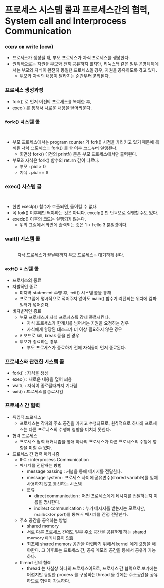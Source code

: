 # 프로세스 시스템 콜과 프로세스간의 협력, System call and Interprocess Communication

### copy on write (cow)

* 프로세스가 생성될 때, 부모 프로세스가 자식 프로세스를 생성한다.
* 원칙적으로는 자원을 부모와 전혀 공유하지 않지만, 리눅스와 같은 일부 운영체제에서는 부모와 자식이 완전히 동일한 프로세스일 경우, 자원을 공유하도록 하고 있다.
  * 부모와 자식의 내용이 달라지는 순간부터 분리된다.

### 프로세스 생성과정

* fork() 로 먼저 이전의 프로세스를 복제한 후,
* exec() 를 통해서 새로운 내용을 덮어씌운다.

### fork() 시스템 콜

<figure><img src="../../.gitbook/assets/image (12) (2) (1).png" alt=""><figcaption></figcaption></figure>

<figure><img src="../../.gitbook/assets/image (19) (1) (1).png" alt=""><figcaption></figcaption></figure>

* 부모 프로세스에서는 program counter 가 fork() 시점을 가리키고 있기 때문에 복제된 자식 프로세스는 fork() 를 한 이후 코드부터 실행된다.
  * 화면상 fork() 이전의 printf() 문은 부모 프로세스에서만 출력된다.
* 부모와 자식은 fork() 함수의 return 값이 다르다.
  * 부모 : pid > 0
  * 자식 : pid == 0

### exec() 시스템 콜

<figure><img src="../../.gitbook/assets/image (3) (2) (1) (1).png" alt=""><figcaption></figcaption></figure>

<figure><img src="../../.gitbook/assets/image (17) (1) (1).png" alt=""><figcaption></figcaption></figure>

* 한번 execlp() 함수가 호출되면, 돌이킬 수 없다.
* 꼭 fork() 이후에만 써야하는 것은 아니다. execlp() 만 단독으로 실행할 수도 있다.
* execlp() 이후의 코드는 실행되지 않는다.
  * 위의 그림에서 화면에 출력되는 것은 1→ hello 3 뿐일것이다.

### wait() 시스템 콜

<figure><img src="../../.gitbook/assets/image (18) (1) (1).png" alt=""><figcaption><p>자식 프로세스가 끝날때까지 부모 프로세스는 대기하게 된다.</p></figcaption></figure>

### exit() 시스템 콜

* 프로세스의 종료
* 자발적인 종료
  * 마지막 statement 수행 후, exit() 시스템 콜을 통해
  * 프로그램에 명시적으로 적어주지 않아도 main() 함수가 리턴되는 위치에 컴파일러가 넣어준다.
* 비자발적인 종료
  * 부모 프로세스가 자식 프로세스를 강제 종료시킨다.
    * 자식 프로세스가 한계치를 넘어서는 자원을 요청하는 경우
    * 자식에게 할당된 태스크가 더 이상 필요하지 않은 경우
  * 키보드로 kill, break 등을 친 경우
  * 부모가 종료하는 경우
    * 부모 프로세스가 종료하기 전에 자식들이 먼저 종료된다.

### 프로세스와 관련한 시스템 콜

* fork() : 자식을 생성
* exec() : 새로운 내용을 덮어 씌움
* wait() : 자식이 종료될때까지 기다림
* exit() : 프로세스를 종료시킴

### 프로세스 간 협력

* 독립적 프로세스
  * 프로세스는 각자의 주소 공간을 가지고 수행되므로, 원칙적으로 하나의 프로세스는 다른 프로세스의 수행에 영향을 미치지 못한다.
* 협력 프로세스
  * 프로세스 협력 매커니즘을 통해 하나의 프로세스가 다른 프로세스의 수행에 영향을 미칠 수 있다.
* 프로세스 간 협력 매커니즘
  * IPC : interprocess Communication
  * 메시지를 전달하는 방법
    * message passing : 커널을 통해 메시지를 전달한다.
    * message system : 프로세스 사이에 공유변수(shared variable)를 일체 사용하지 않고 통신하는 시스템
    * 분류
      * direct communication : 어떤 프로세스에게 메시지를 전달하는지 이름을 명시한다.
      * indirect communication : 누가 메시지를 받는지는 모르지만, mailbox(or port)를 통해서 메시지를 간접 전달한다.
  * 주소 공간을 공유하는 방법
    * shared memory
    * 서로 다른 프로세스 간에도 일부 주소 공간을 공유하게 하는 shared memory 메커니즘이 있음
    * 최초에 shared memory 공간을 마련하기 위해서 kernel 에게 요청을 해야한다. 그 이후로는 프로세스 간, 공유 메모리 공간을 통해서 공유가 가능하다.
  * thread 간의 협력
    * thread 는 사실상 하나의 프로세스이므로, 프로세스 간 협력으로 보기에는 어렵지만 동일한 process 를 구성하는 thread 들 간에는 주소공간을 공유하므로 협력이 가능하다.

<figure><img src="../../.gitbook/assets/image (9) (3).png" alt=""><figcaption></figcaption></figure>

<figure><img src="../../.gitbook/assets/image (6) (2) (1).png" alt=""><figcaption></figcaption></figure>
